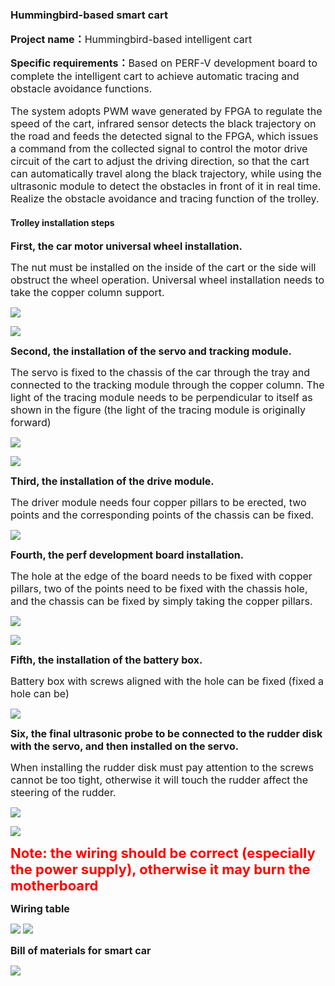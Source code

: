 ### Hummingbird-based smart cart

**<span style="font-size:16px;">Project name：</span>**<span style="font-size:16px;">Hummingbird-based intelligent cart</span>

**<span style="font-size:16px;">Specific requirements：</span>**<span style="font-size:16px;">Based on PERF-V development board to complete the intelligent cart to achieve automatic tracing and obstacle avoidance functions.</span>


<span style="font-size:16px;">

The system adopts PWM wave generated by FPGA to regulate the speed of the cart, infrared sensor detects the black trajectory on the road and feeds the detected signal to the FPGA, which issues a command from the collected signal to control the motor drive circuit of the cart to adjust the driving direction, so that the cart can automatically travel along the black trajectory, while using the ultrasonic module to detect the obstacles in front of it in real time. Realize the obstacle avoidance and tracing function of the trolley.

</span>

#### Trolley installation steps

**<span style="font-size:16px;">First, the car motor universal wheel installation.</span>**

<span style="font-size:16px;">The nut must be installed on the inside of the cart or the side will obstruct the wheel operation. Universal wheel installation needs to take the copper column support.</span>

![](https://rvboards.org/rvboards/dasdu8syrbgvtzvhfj12f4d5/images_dir/1628044718/52.png)

![](https://rvboards.org/rvboards/dasdu8syrbgvtzvhfj12f4d5/images_dir/1628044796/53.png)

**<span style="font-size:16px;">Second, the installation of the servo and tracking module.</span>**

<span style="font-size:16px;">The servo is fixed to the chassis of the car through the tray and connected to the tracking module through the copper column. The light of the tracing module needs to be perpendicular to itself as shown in the figure (the light of the tracing module is originally forward)</span>

![](https://rvboards.org/rvboards/dasdu8syrbgvtzvhfj12f4d5/images_dir/1628044881/54.png)

![](https://rvboards.org/rvboards/dasdu8syrbgvtzvhfj12f4d5/images_dir/1628044931/55.png)

**<span style="font-size:16px;">Third, the installation of the drive module.</span>**

<span style="font-size:16px;">The driver module needs four copper pillars to be erected, two points and the corresponding points of the chassis can be fixed.</span>

![](https://rvboards.org/rvboards/dasdu8syrbgvtzvhfj12f4d5/images_dir/1628045169/56.png)

**<span style="font-size:16px;">Fourth, the perf development board installation.</span>**

<span style="font-size:16px;">The hole at the edge of the board needs to be fixed with copper pillars, two of the points need to be fixed with the chassis hole, and the chassis can be fixed by simply taking the copper pillars.</span>

![](https://rvboards.org/rvboards/dasdu8syrbgvtzvhfj12f4d5/images_dir/1628045278/57.png)

![](https://rvboards.org/rvboards/dasdu8syrbgvtzvhfj12f4d5/images_dir/1628045341/58.png)

**<span style="font-size:16px;">Fifth, the installation of the battery box.</span>**

<span style="font-size:16px;">Battery box with screws aligned with the hole can be fixed (fixed a hole can be)</span>

![](https://rvboards.org/rvboards/dasdu8syrbgvtzvhfj12f4d5/images_dir/1628045428/59.png)

**<span style="font-size:16px;">Six, the final ultrasonic probe to be connected to the rudder disk with the servo, and then installed on the servo.</span>**

<span style="font-size:16px;">When installing the rudder disk must pay attention to the screws cannot be too tight, otherwise it will touch the rudder affect the steering of the rudder.</span>

![](https://rvboards.org/rvboards/dasdu8syrbgvtzvhfj12f4d5/images_dir/1628045643/60.png)

![](https://rvboards.org/rvboards/dasdu8syrbgvtzvhfj12f4d5/images_dir/1628045699/61.png)

**<span style="font-size:22px;color:#FF0000;">Note: the wiring should be correct (especially the power supply), otherwise it may burn the motherboard</span>**

**<span style="font-size:16px;">Wiring table</span>**

![](https://rvboards.org/rvboards/dasdu8syrbgvtzvhfj12f4d5/images_dir/1628045881/62.png)
![](https://rvboards.org/rvboards/dasdu8syrbgvtzvhfj12f4d5/images_dir/1628045897/63.png)

**<span style="font-size:16px;">Bill of materials for smart car</span>**

![](https://rvboards.org/rvboards/dasdu8syrbgvtzvhfj12f4d5/images_dir/1628046170/65.png)


